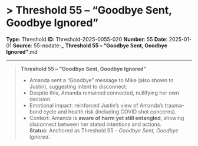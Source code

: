 # > **Threshold 55 – “Goodbye Sent, Goodbye Ignored”**

**Type**: Threshold
**ID**: Threshold-2025-0055-020
**Number**: 55
**Date**: 2025-01-01
**Source**: 55-nodate-_ __Threshold 55 – “Goodbye Sent, Goodbye Ignored”__.md

---

> **Threshold 55 – “Goodbye Sent, Goodbye Ignored”**
>
> - Amanda sent a “Goodbye” message to Mike (also shown to Justin), suggesting intent to disconnect.
> - Despite this, Amanda remained connected, nullifying her own decision.
> - Emotional impact: reinforced Justin’s view of Amanda’s trauma-bond cycle and health risk (including COVID shot concerns).
> - Context: Amanda is **aware of harm yet still entangled**, showing disconnect between her stated intentions and actions.\
>   **Status:** Anchored as Threshold 55 – *Goodbye Sent, Goodbye Ignored*.